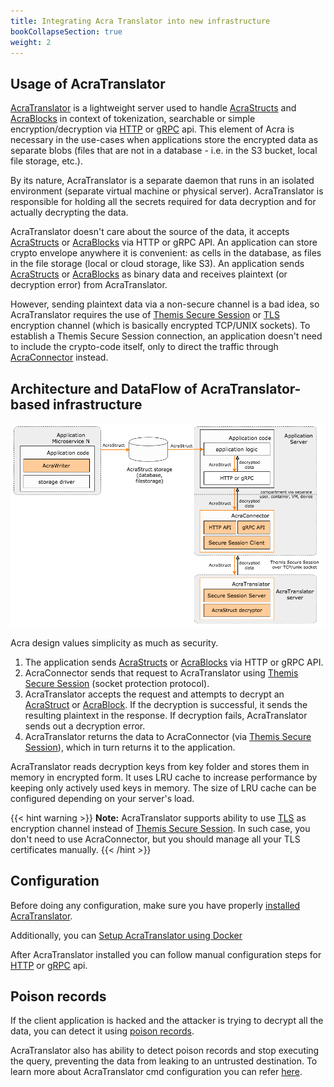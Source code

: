 ```yaml
---
title: Integrating Acra Translator into new infrastructure
bookCollapseSection: true
weight: 2
---
```


## Usage of AcraTranslator

[AcraTranslator](/acra/configuring-maintaining/general-configuration/acra-translator/) is a lightweight server used to handle [
AcraStructs](/acra/acra-in-depth/data-structures/acrastruct) and [AcraBlocks](/acra/acra-in-depth/data-structures/acrablock) in context of tokenization, searchable or simple encryption/decryption via [HTTP](/acra/guides/integrating-acra-translator-into-new-infrastructure/http_api/) or [gRPC](/acra/guides/integrating-acra-translator-into-new-infrastructure/grpc_api/) api. 
This element of Acra is necessary in the use-cases when applications store the encrypted data as separate blobs (files that are not in a database - i.e. in the S3 bucket, local file storage, etc.).

By its nature, AcraTranslator is a separate daemon that runs in an isolated environment (separate virtual machine or physical server). AcraTranslator is responsible for holding all the secrets required for data decryption and for actually decrypting the data.

AcraTranslator doesn't care about the source of the data, it accepts [AcraStructs](/acra/acra-in-depth/data-structures/acrastruct) or [AcraBlocks](/acra/acra-in-depth/data-structures/acrablock) via HTTP or gRPC API. An application can store crypto envelope anywhere it is convenient: as cells in the database, as files in the file storage (local or cloud storage, like S3). 
An application sends [AcraStructs](/acra/acra-in-depth/data-structures/acrastruct) or [AcraBlocks](/acra/acra-in-depth/data-structures/acrablock) as binary data and receives plaintext (or decryption error) from AcraTranslator.

However, sending plaintext data via a non-secure channel is a bad idea, so AcraTranslator requires the use of [Themis Secure Session](/themis/crypto-theory/cryptosystems/secure-session/) or [TLS](/acra/configuring-maintaining/general-configuration/acra-translator/#tls) encryption channel (which is basically encrypted TCP/UNIX sockets). 
To establish a Themis Secure Session connection, an application doesn't need to include the crypto-code itself, only to direct the traffic through [AcraConnector](/acra/configuring-maintaining/general-configuration/acra-connector/) instead.



## Architecture and DataFlow of AcraTranslator-based infrastructure

![](/files/data-flow/acra-archi-translator-writer.png)

Acra design values simplicity as much as security.

1. The application sends [AcraStructs](/acra/acra-in-depth/data-structures/acrastruct) or [AcraBlocks](/acra/acra-in-depth/data-structures/acrablock) via HTTP or gRPC API.
2. AcraConnector sends that request to AcraTranslator using [Themis Secure Session](/themis/crypto-theory/cryptosystems/secure-session/) (socket protection protocol).
3. AcraTranslator accepts the request and attempts to decrypt an [AcraStruct](/acra/acra-in-depth/data-structures/acrastruct) or [AcraBlock](/acra/acra-in-depth/data-structures/acrablock). If the decryption is successful, it sends the resulting plaintext in the response. If decryption fails, AcraTranslator sends out a decryption error.
4. AcraTranslator returns the data to AcraConnector (via [Themis Secure Session](/themis/crypto-theory/cryptosystems/secure-session/)), which in turn returns it to the application.

AcraTranslator reads decryption keys from key folder and stores them in memory in encrypted form. It uses LRU cache to increase performance by keeping only actively used keys in memory. The size of LRU cache can be configured depending on your server's load.

{{< hint warning >}}
**Note:**
AcraTranslator supports ability to use [TLS](/acra/configuring-maintaining/general-configuration/acra-translator/#tls) as encryption channel instead of [Themis Secure Session](/themis/crypto-theory/cryptosystems/secure-session/). In such case, you don't need to use AcraConnector, but you should manage all your TLS certificates manually.
{{< /hint >}}


## Configuration
Before doing any configuration, make sure you have properly [installed AcraTranslator](/acra/getting-started/installing/installing-acra-from-sources/).

Additionally, you can [Setup AcraTranslator using Docker](/acra/getting-started/installing/launching-acra-from-docker-images/)

After AcraTranslator installed you can follow manual configuration steps for [HTTP](/acra/guides/integrating-acra-translator-into-new-infrastructure/http_api/) or [gRPC](/acra/guides/integrating-acra-translator-into-new-infrastructure/grpc_api/) api. 


## Poison records

If the client application is hacked and the attacker is trying to decrypt all the data, you can detect it using [poison records](/acra/security-controls/intrusion-detection/).

AcraTranslator also has ability to detect poison records and stop executing the query, preventing the data from leaking to an untrusted destination. 
To learn more about AcraTranslator cmd configuration you can refer [here](/acra/configuring-maintaining/general-configuration/acra-translator/).



